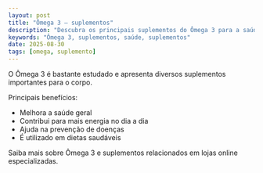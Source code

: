 ```yaml
---
layout: post
title: "Ômega 3 – suplementos"
description: "Descubra os principais suplementos do Ômega 3 para a saúde."
keywords: "Ômega 3, suplementos, saúde, suplementos"
date: 2025-08-30
tags: [omega, suplemento]
---
```


O Ômega 3 é bastante estudado e apresenta diversos suplementos importantes para o corpo.

Principais benefícios:
- Melhora a saúde geral
- Contribui para mais energia no dia a dia
- Ajuda na prevenção de doenças
- É utilizado em dietas saudáveis

Saiba mais sobre Ômega 3 e suplementos relacionados em lojas online especializadas.

